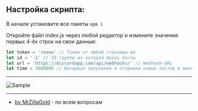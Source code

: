 ## Настройка скрипта:

В начале установите все пакеты `npm i`

Откройте файл index.js через любой редактор и измените значения первых 4-ёх строк на свои данные:
```js
let token = 'токен' // Токен от любой страницы вк
let id = '-1' // ID группы из которой брать посты
let url = 'https://discordapp.com/api/webhooks/' // Webhook-URL
let time = 3600000 // Интервал получения и отправки новых постов в миллисекундах
```
***
![Sample](https://pp.userapi.com/c851232/v851232603/1439a1/v1CVtkWIj7o.jpg)
***
* [by MrZillaGold](https://vk.com/egorlisss) - по всем вопросам

